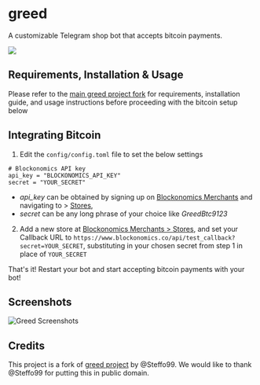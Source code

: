 # greed

A customizable Telegram shop bot that accepts bitcoin payments.

![](https://img.shields.io/badge/version-beta-blue.svg)

## Requirements, Installation & Usage

Please refer to the [main greed project fork](https://github.com/Steffo99/greed) for requirements, installation guide, and usage instructions before proceeding with the bitcoin setup below

## Integrating Bitcoin

1. Edit the `config/config.toml` file to set the below settings
```[Bitcoin]
# Blockonomics API key
api_key = "BLOCKONOMICS_API_KEY"
secret = "YOUR_SECRET"
```
- *api_key* can be obtained by signing up on [Blockonomics Merchants](https://www.blockonomics.co/merchants#/stores) and navigating to  > [Stores](https://www.blockonomics.co/merchants#/stores), 
- *secret* can be any long phrase of your choice like *GreedBtc9123*

2. Add a new store at [Blockonomics Merchants > Stores](https://www.blockonomics.co/merchants#/stores), and set your Callback URL to `https://www.blockonomics.co/api/test_callback?secret=YOUR_SECRET`, substituting in your chosen secret from step 1 in place of `YOUR_SECRET`

That's it! Restart your bot and start accepting bitcoin payments with your bot!

## Screenshots
![Greed Screenshots](https://user-images.githubusercontent.com/22245433/214773115-59db13a8-93cc-4d12-ab3c-4676e60784a0.png)


## Credits
This project is a fork of [greed project](https://github.com/Steffo99/greed) by @Steffo99. We would like to thank @Steffo99 for putting this in public domain. 
